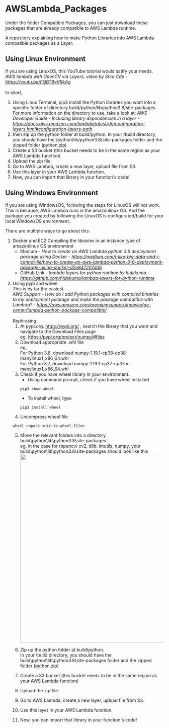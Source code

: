 # AWSLambda_Packages
Under the folder Compatible Packages, you can just download these packages that are already compatible to AWS Lambda runtime.

A repository explaining how to make Python Libraries into AWS Lambda compatible packages as a Layer.

## Using Linux Environment
If you are using LinuxOS, this YouTube tutorial would satify your needs. <br>
<i>AWS lambda with OpenCV via Layers, video by Srce Cde - https://youtu.be/FQBT8vVRkAg </i> <br><br>
In short, 
1. Using Linux Terminal, pip3 install the Python libraries you want into a specific folder of directory build/python/lib/python3.8/site-packages
<br>For more information on the directory to use, take a look at: <i>AWS Developer Guide - Including library dependencies in a layer - https://docs.aws.amazon.com/lambda/latest/dg/configuration-layers.html#configuration-layers-path </i>
2. then zip up the python folder at build/python.
In your /build directory, you should have the /python/lib/python3.8/site-packages folder and the zipped folder (python.zip)
3. Create a S3 bucket (this bucket needs to be in the same region as your AWS Lambda function)
4. Upload the zip file. 
5. Go to AWS Lambda, create a new layer, upload file from S3.
6. Use this layer in your AWS Lambda function.
7. Now, you can import that library in your function's code!

## Using Windows Environment
If you are using WindowsOS, following the steps for LinuxOS will not work. This is because, AWS Lambda runs in the amazonlinux OS. And the package you created by following the LinuxOS is configurated/build for your local WindowsOS environment.

There are multiple ways to go about this:
1. Docker and EC2
Compiling the libraries in an instance type of amazonlinux OS environment <br>
    - Medium - <i>How to create an AWS Lambda python 3.6 deployment package using Docker - https://medium.com/i-like-big-data-and-i-cannot-lie/how-to-create-an-aws-lambda-python-3-6-deployment-package-using-docker-d0e847207dd6 </i>
    - GitHub Link - <i>lambda layers for python runtime by hidekuma - https://github.com/hidekuma/lambda-layers-for-python-runtime </i>
2. Using pypi and wheel <br>
    This is by far the easiest. <br>
    <i>AWS Support - How do I add Python packages with compiled binaries to my deployment package and make the package compatible with Lambda? - https://aws.amazon.com/premiumsupport/knowledge-center/lambda-python-package-compatible/ </i><br>
    <br>
    Rephrasing:
    1. At pypi.org. https://pypi.org/ , search the library that you want and navigate to the Download Files page <br>
    eg, https://pypi.org/project/numpy/#files
    2. Download appropriate .whl file <br>
    eg, <br>
    For Python 3.8, download numpy-1.19.1-cp38-cp38-manylinux1_x86_64.whl <br>
    For Python 3.7, download numpy-1.19.1-cp37-cp37m-manylinux1_x86_64.whl 
    3. Check if you have wheel library in your environment.<br>
        - Using command prompt, check if you have wheel installed
        ```
        pip3 show wheel
        ```
        - To install wheel, type
        ```
        pip3 install wheel
        ```
     4. Uncompress wheel file
     ```
     wheel unpack <dir-to-wheel_file>
     ```
     5. Move the relevant folders into a directory build\python\lib\python3.8\site-packages <br>
     eg, in the case for (opencv) cv2, dlib, imutils, numpy, your build\python\lib\python3.8\site-packages should look like this<br>
     <image src="readme_images/readme_image_01.PNG" width="600"> <br>
     6. Zip up the python folder at build\python. <br>
     In your \build directory, you should have the build\python\lib\python3.8\site-packages folder and the zipped folder (python.zip)
     
     7. Create a S3 bucket (this bucket needs to be in the same region as your AWS Lambda function)
     8. Upload the zip file. 
     9. Go to AWS Lambda, create a new layer, upload file from S3.
     10. Use this layer in your AWS Lambda function.
     11. Now, you can import that library in your function's code!
